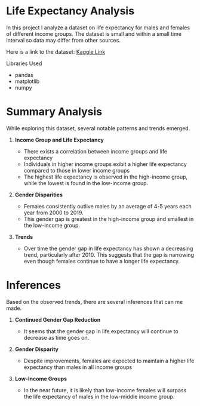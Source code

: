 # Life Expectancy Analysis

In this project I analyze a dataset on life expectancy for males and females of different income groups. The dataset is small and within a small time interval so data may differ from other sources. 

Here is a link to the dataset: [Kaggle Link](https://www.kaggle.com/datasets/joebeachcapital/life-expectancy) 

Libraries Used
   *  pandas
   *  matplotlib
   *  numpy

# Summary Analysis

While exploring this dataset, several notable patterns and trends emerged. 

1. **Income Group and Life Expectancy**
    * There exists a correlation between income groups and life expectancy
    * Individuals in higher income groups exibit a higher life expectancy compared to those in lower income groups
    * The highest life expectancy is observed in the high-income group, while the lowest is found in the low-income group.
    
2. **Gender Disparities**
    * Females consistently outlive males by an average of 4-5 years each year from 2000 to 2019.
    * This gender gap is greatest in the high-income group and smallest in the low-income group.
    
3. **Trends**
    * Over time the gender gap in life expectancy has shown a decreasing trend, particularly after 2010. This suggests that the gap is narrowing even though females continue to have a longer life expectancy.
    
# Inferences

Based on the observed trends, there are several inferences that can me made.

1. **Continued Gender Gap Reduction**
    * It seems that the gender gap in life expectancy will continue to decrease as time goes on.
   
2. **Gender Disparity**
    * Despite improvements, females are expected to maintain a higher life expectancy than males in all income groups

3. **Low-Income Groups**
    * In the near future, it is likely than low-income females will surpass the life expectancy of males in the low-middle income group.
    
    
